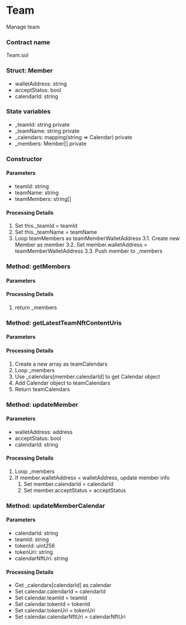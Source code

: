 # Team
Manage team 

### Contract name
Team.sol

### Struct: Member
- walletAddress: string
- acceptStatus: bool
- calendarId: string

### State variables
- _teamId: string private
- _teamName: string private
- _calendars: mapping(string => Calendar) private
- _members: Member[] private

### Constructor
#### Parameters
- teamId: string
- teamName: string
- teamMembers: string[]

#### Processing Details
1. Set this._teamId = teamId
2. Set this._teamName = teamName
3. Loop teamMembers as teamMemberWalletAddress
  3.1. Create new Member as member
  3.2. Set member.walletAddress = teamMemberWalletAddress
  3.3. Push member to _members

### Method: getMembers 
#### Parameters
  
#### Processing Details
1. return _members

### Method: getLatestTeamNftContentUris 
#### Parameters
  
#### Processing Details
1. Create a new array as teamCalendars
2. Loop _members
3. Use _calendars[member.calendarId] to get Calendar object
4. Add Calendar object to teamCalendars
5. Return teamCalendars

### Method: updateMember
#### Parameters
- walletAddress: address
- acceptStatus: bool
- calendarId: string

#### Processing Details
1. Loop _members
2. If member.walletAddress = walletAddress, update member info
   1. Set member.calendarId = calendarId
   2. Set member.acceptStatus = acceptStatus

### Method: updateMemberCalendar 
#### Parameters
- calendarId: string
- teamId: string
- tokenId: uint256
- tokenUri: string
- calendarNftUri: string

#### Processing Details
- Get _calendars[calendarId] as calendar
- Set calendar.calendarId = calendarId
- Set calendar.teamId = teamId
- Set calendar.tokenId = tokenId
- Set calendar.tokenUri = tokenUri
- Set calendar.calendarNftUri = calendarNftUri

